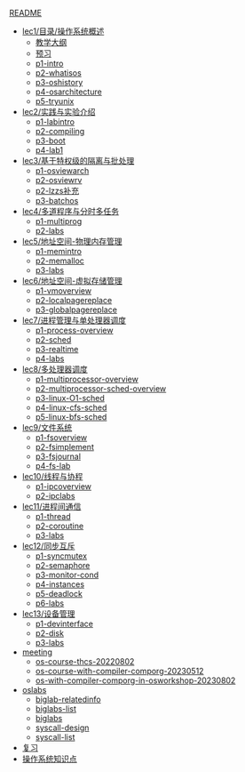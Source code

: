 [README](README.md)

- [lec1/目录/操作系统概述](目录.md)
    - [教学大纲](教学大纲.md)
    - [预习](预习.md)
    - [p1-intro](lec1/p1-intro.md)
    - [p2-whatisos](lec1/p2-whatisos.md)
    - [p3-oshistory](lec1/p3-oshistory.md)
    - [p4-osarchitecture](lec1/p4-osarchitecture.md)
    - [p5-tryunix](lec1/p5-tryunix.md)
- [lec2/实践与实验介绍]()
    - [p1-labintro](lec2/p1-labintro.md)
    - [p2-compiling](lec2/p2-compiling.md)
    - [p3-boot](lec2/p3-boot.md)
    - [p4-lab1](lec2/p4-lab1.md)
- [lec3/基于特权级的隔离与批处理]()
    - [p1-osviewarch](lec3/p1-osviewarch.md)
    - [p2-osviewrv](lec3/p2-osviewrv.md)
    - [p2-lzzs补充](lec3/p2-lzzs补充.md)
    - [p3-batchos](lec3/p3-batchos.md)
- [lec4/多道程序与分时多任务]()
    - [p1-multiprog](lec4/p1-multiprog.md)
    - [p2-labs](lec4/p2-labs.md)
- [lec5/地址空间-物理内存管理]()
    - [p1-memintro](lec5/p1-memintro.md)
    - [p2-memalloc](lec5/p2-memalloc.md)
    - [p3-labs](lec5/p3-labs.md)
- [lec6/地址空间-虚拟存储管理]()
    - [p1-vmoverview](lec6/p1-vmoverview.md)
    - [p2-localpagereplace](lec6/p2-localpagereplace.md)
    - [p3-globalpagereplace](lec6/p3-globalpagereplace.md)
- [lec7/进程管理与单处理器调度]()
    - [p1-process-overview](lec7/p1-process-overview.md)
    - [p2-sched](lec7/p2-sched.md)
    - [p3-realtime](lec7/p3-realtime.md)
    - [p4-labs](lec7/p4-labs.md)
- [lec8/多处理器调度]()
    - [p1-multiprocessor-overview](lec8/p1-multiprocessor-overview.md)
    - [p2-multiprocessor-sched-overview](lec8/p2-multiprocessor-sched-overview.md)
    - [p3-linux-O1-sched](lec8/p3-linux-O1-sched.md)
    - [p4-linux-cfs-sched](lec8/p4-linux-cfs-sched.md)
    - [p5-linux-bfs-sched](lec8/p5-linux-bfs-sched.md)
- [lec9/文件系统]()
    - [p1-fsoverview](lec9/p1-fsoverview.md)
    - [p2-fsimplement](lec9/p2-fsimplement.md)
    - [p3-fsjournal](lec9/p3-fsjournal.md)
    - [p4-fs-lab](lec9/p4-fs-lab.md)
- [lec10/线程与协程]()
    - [p1-ipcoverview](lec10/p1-ipcoverview.md)
    - [p2-ipclabs](lec10/p2-ipclabs.md)
- [lec11/进程间通信]()
    - [p1-thread](lec11/p1-thread.md)
    - [p2-coroutine](lec11/p2-coroutine.md)
    - [p3-labs](lec11/p3-labs.md)
- [lec12/同步互斥]()
    - [p1-syncmutex](lec12/p1-syncmutex.md)
    - [p2-semaphore](lec12/p2-semaphore.md)
    - [p3-monitor-cond](lec12/p3-monitor-cond.md)
    - [p4-instances](lec12/p4-instances.md)
    - [p5-deadlock](lec12/p5-deadlock.md)
    - [p6-labs](lec12/p6-labs.md)
- [lec13/设备管理]()
    - [p1-devinterface](lec13/p1-devinterface.md)
    - [p2-disk](lec13/p2-disk.md)
    - [p3-labs](lec13/p3-labs.md)
- [meeting]()
    - [os-course-thcs-20220802](meeting/os-course-thcs-20220802.md)
    - [os-course-with-compiler-comporg-20230512](meeting/os-course-with-compiler-comporg-20230512.md)
    - [os-with-compiler-comporg-in-osworkshop-20230802](meeting/os-with-compiler-comporg-in-osworkshop-20230802.md)
- [oslabs]()
    - [biglab-relatedinfo](oslabs/biglab-relatedinfo.md)
    - [biglabs-list](oslabs/biglabs-list.md)
    - [biglabs](oslabs/biglabs.md)
    - [syscall-design](oslabs/syscall-design.md)
    - [syscall-list](oslabs/syscall-list.md)
- [复习](复习.md)
- [操作系统知识点](操作系统知识点.md)